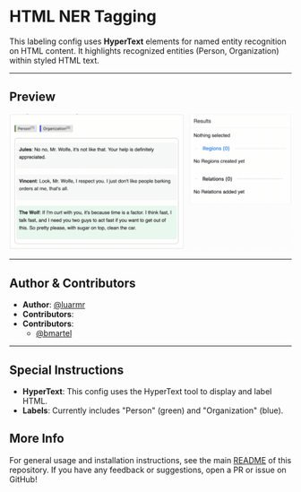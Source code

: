 # HTML NER Tagging

This labeling config uses **HyperText** elements for named entity recognition on HTML content. 
It highlights recognized entities (Person, Organization) within styled HTML text.

---

## Preview

![html-ner-tagging-preview](./html-ner-tagging-preview.gif)

---

## Author & Contributors

- **Author**: [@luarmr](https://github.com/luarmr)
- **Contributors**:
- **Contributors**:
  - [@bmartel](https://github.com/bmartel)


---

## Special Instructions

- **HyperText**: This config uses the HyperText tool to display and label HTML. 
- **Labels**: Currently includes "Person" (green) and "Organization" (blue).



## More Info

For general usage and installation instructions, see the main 
[README](../../README.md) of this repository. 
If you have any feedback or suggestions, open a PR or issue on GitHub!
